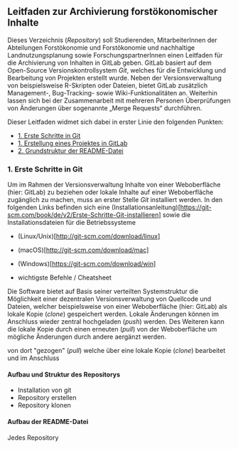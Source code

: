 
Leitfaden zur Archivierung forstökonomischer Inhalte
-------------------------------------------

Dieses Verzeichnis (*Repository*) soll Studierenden, MitarbeiterInnen der Abteilungen Forstökonomie und Forstökonomie und nachhaltige Landnutzungsplanung sowie ForschungspartnerInnen einen Leitfaden für die Archivierung von Inhalten in GitLab geben.
GitLab basiert auf dem Open-Source Versionskontrollsystem *Git*, welches für die Entwicklung und Bearbeitung von Projekten erstellt wurde. Neben der Versionsverwaltung von beispielsweise R-Skripten oder Dateien, bietet GitLab zusätzlich Management-, Bug-Tracking- sowie Wiki-Funktionalitäten an. Weiterhin lassen sich bei der Zusammenarbeit mit mehreren Personen Überprüfungen von Änderungen über sogenannte „Merge Requests“ durchführen. 

Dieser Leitfaden widmet sich dabei in erster Linie den folgenden Punkten:

<ul>
<li>
<a href="#1. Erste Schritte in Git">1. Erste Schritte in Git</a>
</li>
<li>
<a href="#2. Erstellung eines Projektes in GitLab">1. Erstellung eines Projektes in GitLab</a>
</li>
<li>
<a href="#3. Grundstruktur der README-Datei">2. Grundstruktur der README-Datei</a>
</li>
</ul>

<h3>
<a name="1. Erste Schritte in Git">1. Erste Schritte in Git</a>
</h3>

Um im Rahmen der Versionsverwaltung Inhalte von einer Weboberfläche (hier: GitLab) zu beziehen oder lokale Inhalte auf einer Weboberfläche zugänglich zu machen, muss an erster Stelle *Git* installiert werden. In den folgenden Links befinden sich eine (Installationsanleitung)[https://git-scm.com/book/de/v2/Erste-Schritte-Git-installieren] sowie die Installationsdateien für die Betriebssysteme

- (Linux/Unix)[http://git-scm.com/download/linux]

- (macOS)[http://git-scm.com/download/mac]

- (Windows)[https://git-scm.com/download/win]

- wichtigste Befehle / Cheatsheet


Die Software bietet auf Basis seiner verteilten Systemstruktur die Möglichkeit einer dezentralen Versionsverwaltung von Quellcode und Dateien, welcher beispielsweise von einer Weboberfläche (hier: GitLab) als lokale Kopie (*clone*) gespeichert werden. Lokale Änderungen können im Anschluss wieder zentral hochgeladen (*push*) werden. Des Weiteren kann die lokale Kopie durch einen erneuten  (*pull*) von der Weboberfläche um mögliche Änderungen durch andere aergänzt werden. 

von dort  "gezogen" (*pull*) welche über eine lokale Kopie (*clone*) bearbeitet und im Anschluss 

#### Aufbau und Struktur des Repositorys

- Installation von git
- Repository erstellen
- Repository klonen

#### Aufbau der README-Datei

Jedes Repository 
